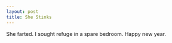 ```yaml
---
layout: post
title: She Stinks
---
```


She farted. I sought refuge in a spare bedroom.  Happy new year.
